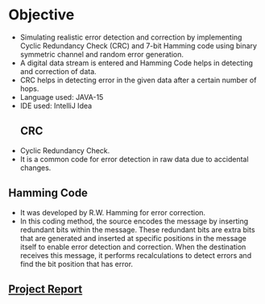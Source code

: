 # Objective
- Simulating realistic error detection and correction by implementing Cyclic
Redundancy Check (CRC) and 7-bit Hamming code using binary symmetric channel and random
error generation.
- A digital data stream is entered and Hamming Code helps in detecting and correction of data.
- CRC helps in detecting error in the given data after a certain number of hops.
- Language used: JAVA-15
- IDE used: IntelliJ Idea
  ## CRC
- Cyclic Redundancy Check.
- It is a common code for error detection in raw data due to accidental changes.
 ## Hamming Code
- It was developed by R.W. Hamming for error correction.
- In this coding method, the source encodes the message by inserting redundant bits within the message. These redundant bits are extra bits that are generated and inserted at specific positions in the message itself to enable error detection and correction. When the destination receives this message, it performs recalculations to detect errors and find the bit position that has error.

## [Project Report](/Report.pdf)
